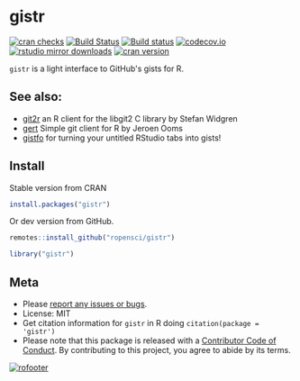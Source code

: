gistr
=======



[![cran checks](https://cranchecks.info/badges/worst/gistr)](https://cranchecks.info/pkgs/gistr)
[![Build Status](https://api.travis-ci.org/ropensci/gistr.png)](https://travis-ci.org/ropensci/gistr)
[![Build status](https://ci.appveyor.com/api/projects/status/4jmuxbbv8qg4139t/branch/master?svg=true)](https://ci.appveyor.com/project/sckott/gistr/branch/master)
[![codecov.io](https://codecov.io/github/ropensci/gistr/coverage.svg?branch=master)](https://codecov.io/github/ropensci/gistr?branch=master)
[![rstudio mirror downloads](https://cranlogs.r-pkg.org/badges/gistr)](https://github.com/metacran/cranlogs.app)
[![cran version](https://www.r-pkg.org/badges/version/gistr)](https://cran.r-project.org/package=gistr)

`gistr` is a light interface to GitHub's gists for R.

## See also:

* [git2r](https://github.com/ropensci/git2r) an R client for the libgit2 C library by Stefan Widgren
* [gert](https://github.com/r-lib/gert) Simple git client for R by Jeroen Ooms
* [gistfo](https://github.com/MilesMcBain/gistfo) for turning your untitled RStudio tabs into gists!

## Install

Stable version from CRAN


```r
install.packages("gistr")
```

Or dev version from GitHub.


```r
remotes::install_github("ropensci/gistr")
```


```r
library("gistr")
```

## Meta

* Please [report any issues or bugs](https://github.com/ropensci/gistr/issues).
* License: MIT
* Get citation information for `gistr` in R doing `citation(package = 'gistr')`
* Please note that this package is released with a [Contributor Code of Conduct](https://ropensci.org/code-of-conduct/). By contributing to this project, you agree to abide by its terms.

[![rofooter](https://ropensci.org/public_images/github_footer.png)](https://ropensci.org)
